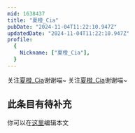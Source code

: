 ```yaml
---
mid: 1638437
title: "夏橙_Cia"
pubDate: "2024-11-04T11:22:10.947Z"
updatedDate: "2024-11-04T11:22:10.947Z"
profile:
  {
    Nickname: ["夏橙_Cia"],
  }
---
```


关注[夏橙_Cia](https://space.bilibili.com/1638437)谢谢喵~ 关注[夏橙_Cia](https://space.bilibili.com/1638437)谢谢喵~

## 此条目有待补充
你可以在[这里](https://github.com/Yuhanawa/VTuber.ICU-Content/edit/master/v/夏橙_Cia/index.md)编辑本文
